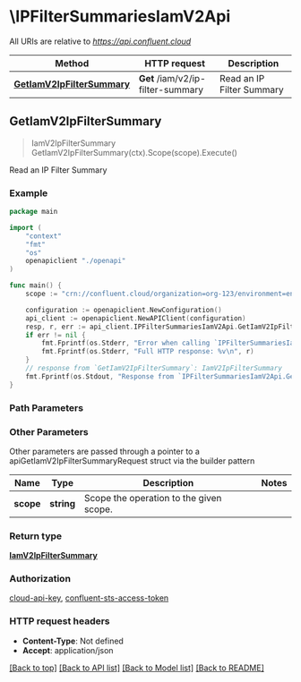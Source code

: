 # \IPFilterSummariesIamV2Api

All URIs are relative to *https://api.confluent.cloud*

Method | HTTP request | Description
------------- | ------------- | -------------
[**GetIamV2IpFilterSummary**](IPFilterSummariesIamV2Api.md#GetIamV2IpFilterSummary) | **Get** /iam/v2/ip-filter-summary | Read an IP Filter Summary



## GetIamV2IpFilterSummary

> IamV2IpFilterSummary GetIamV2IpFilterSummary(ctx).Scope(scope).Execute()

Read an IP Filter Summary



### Example

```go
package main

import (
    "context"
    "fmt"
    "os"
    openapiclient "./openapi"
)

func main() {
    scope := "crn://confluent.cloud/organization=org-123/environment=env-abc" // string | Scope the operation to the given scope.

    configuration := openapiclient.NewConfiguration()
    api_client := openapiclient.NewAPIClient(configuration)
    resp, r, err := api_client.IPFilterSummariesIamV2Api.GetIamV2IpFilterSummary(context.Background()).Scope(scope).Execute()
    if err != nil {
        fmt.Fprintf(os.Stderr, "Error when calling `IPFilterSummariesIamV2Api.GetIamV2IpFilterSummary``: %v\n", err)
        fmt.Fprintf(os.Stderr, "Full HTTP response: %v\n", r)
    }
    // response from `GetIamV2IpFilterSummary`: IamV2IpFilterSummary
    fmt.Fprintf(os.Stdout, "Response from `IPFilterSummariesIamV2Api.GetIamV2IpFilterSummary`: %v\n", resp)
}
```

### Path Parameters



### Other Parameters

Other parameters are passed through a pointer to a apiGetIamV2IpFilterSummaryRequest struct via the builder pattern


Name | Type | Description  | Notes
------------- | ------------- | ------------- | -------------
 **scope** | **string** | Scope the operation to the given scope. | 

### Return type

[**IamV2IpFilterSummary**](iam.v2.IpFilterSummary.md)

### Authorization

[cloud-api-key](../README.md#cloud-api-key), [confluent-sts-access-token](../README.md#confluent-sts-access-token)

### HTTP request headers

- **Content-Type**: Not defined
- **Accept**: application/json

[[Back to top]](#) [[Back to API list]](../README.md#documentation-for-api-endpoints)
[[Back to Model list]](../README.md#documentation-for-models)
[[Back to README]](../README.md)

